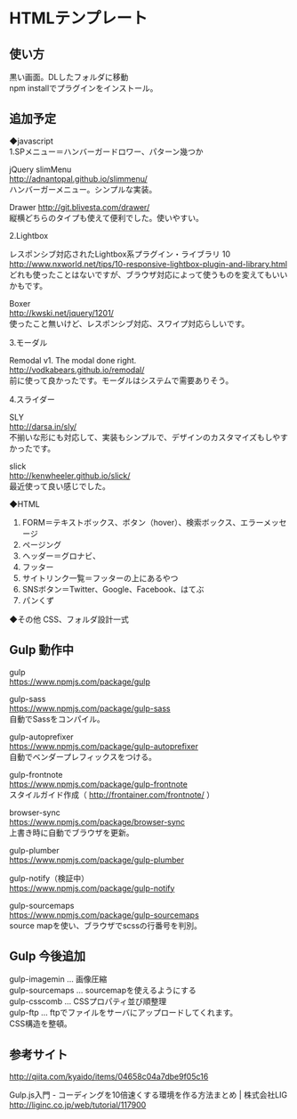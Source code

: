 # HTMLテンプレート

## 使い方

黒い画面。DLしたフォルダに移動  
npm installでプラグインをインストール。

## 追加予定

◆javascript  
1.SPメニュー＝ハンバーガードロワー、パターン幾つか  

jQuery slimMenu  
http://adnantopal.github.io/slimmenu/  
ハンバーガーメニュー。シンプルな実装。

Drawer 
http://git.blivesta.com/drawer/  
縦横どちらのタイプも使えて便利でした。使いやすい。  

2.Lightbox  

レスポンシブ対応されたLightbox系プラグイン・ライブラリ 10  
http://www.nxworld.net/tips/10-responsive-lightbox-plugin-and-library.html  
どれも使ったことはないですが、ブラウザ対応によって使うものを変えてもいいかもです。

Boxer  
http://kwski.net/jquery/1201/  
使ったこと無いけど、レスポンシブ対応、スワイプ対応らしいです。   

3.モーダル  

Remodal v1. The modal done right.  
http://vodkabears.github.io/remodal/   
前に使って良かったです。モーダルはシステムで需要ありそう。   

4.スライダー  

SLY  
http://darsa.in/sly/  
不揃いな形にも対応して、実装もシンプルで、デザインのカスタマイズもしやすかったです。  

slick  
http://kenwheeler.github.io/slick/  
最近使って良い感じでした。
  
◆HTML  

1. FORM＝テキストボックス、ボタン（hover）、検索ボックス、エラーメッセージ  
2. ページング  
3. ヘッダー＝グロナビ、  
4. フッター  
5. サイトリンク一覧＝フッターの上にあるやつ  
6. SNSボタン＝Twitter、Google、Facebook、はてぶ  
7. パンくず  

◆その他
CSS、フォルダ設計一式

## Gulp 動作中
gulp  
https://www.npmjs.com/package/gulp

gulp-sass  
https://www.npmjs.com/package/gulp-sass  
自動でSassをコンパイル。

gulp-autoprefixer  
https://www.npmjs.com/package/gulp-autoprefixer  
自動でベンダープレフィックスをつける。

gulp-frontnote  
https://www.npmjs.com/package/gulp-frontnote  
スタイルガイド作成（ http://frontainer.com/frontnote/ ）

browser-sync  
https://www.npmjs.com/package/browser-sync  
上書き時に自動でブラウザを更新。

gulp-plumber  
https://www.npmjs.com/package/gulp-plumber

gulp-notify（検証中）  
https://www.npmjs.com/package/gulp-notify

gulp-sourcemaps  
https://www.npmjs.com/package/gulp-sourcemaps  
source mapを使い、ブラウザでscssの行番号を判別。

## Gulp 今後追加

gulp-imagemin … 画像圧縮  
gulp-sourcemaps … sourcemapを使えるようにする  
gulp-csscomb … CSSプロパティ並び順整理  
gulp-ftp … ftpでファイルをサーバにアップロードしてくれます。   
CSS構造を整頓。

## 参考サイト

http://qiita.com/kyaido/items/04658c04a7dbe9f05c16

Gulp.js入門 - コーディングを10倍速くする環境を作る方法まとめ | 株式会社LIG  
http://liginc.co.jp/web/tutorial/117900

